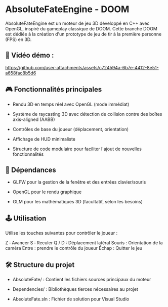 # AbsoluteFateEngine - DOOM
AbsoluteFateEngine est un moteur de jeu 3D développé en C++ avec OpenGL, inspiré du gameplay classique de DOOM. Cette branche DOOM est dédiée à la création d'un prototype de jeu de tir à la première personne (FPS) en 3D.

## 📌 Vidéo démo :


https://github.com/user-attachments/assets/c724594a-6b7e-4412-8e51-a658fac8b5d6



## 🎮 Fonctionnalités principales
- Rendu 3D en temps réel avec OpenGL (mode immédiat)

- Système de raycasting 3D avec détection de collision contre des boîtes axis-aligned (AABB)

- Contrôles de base du joueur (déplacement, orientation)

- Affichage de HUD minimaliste

- Structure de code modulaire pour faciliter l'ajout de nouvelles fonctionnalités

## 🧰 Dépendances
- GLFW pour la gestion de la fenêtre et des entrées clavier/souris

- OpenGL pour le rendu graphique

- GLM pour les mathématiques 3D (facultatif, selon les besoins)

## 🕹️ Utilisation

Utilise les touches suivantes pour contrôler le joueur :

Z : Avancer
S : Reculer
Q / D : Déplacement latéral
Souris : Orientation de la caméra
Entre : prendre le contrôle du joueur
Échap : Quitter le jeu

## 🛠️ Structure du projet
- AbsoluteFate/ : Contient les fichiers sources principaux du moteur

- Dependencies/ : Bibliothèques tierces nécessaires au projet

- AbsoluteFate.sln : Fichier de solution pour Visual Studio
